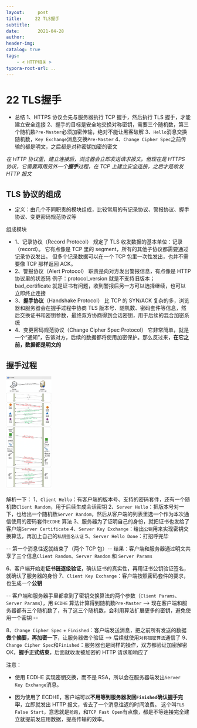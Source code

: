 ```yaml
---
layout:     post
title:     22 TLS握手
subtitle:  
date:       2021-04-28
author:     
header-img: 
catalog: true
tags:
    - < HTTP相关 >
typora-root-url: ..
---
```



# 22 TLS握手

-   总结
1、HTTPS 协议会先与服务器执行 TCP 握手，然后执行 TLS 握手，才能建立安全连接
2、握手的目标是安全地交换对称密钥，需要三个随机数，第三个随机数`Pre-Master`必须加密传输，绝对不能让黑客破解
3、`Hello`消息交换随机数，`Key Exchange`消息交换`Pre-Master`
4、`Change Cipher Spec`之前传输的都是明文，之后都是对称密钥加密的密文

*在 HTTP 协议里，建立连接后，浏览器会立即发送请求报文。但现在是 HTTPS 协议，它需要再用另外一个**握手**过程，在 TCP 上建立安全连接，之后才是收发 HTTP 报文*

## TLS 协议的组成
-   定义：由几个不同职责的模块组成，比较常用的有记录协议、警报协议、握手协议、变更密码规范协议等

组成模块
-   1、记录协议（Record Protocol）
规定了 TLS 收发数据的基本单位：记录（record）。
它有点像是 TCP 里的 segment，所有的其他子协议都需要通过记录协议发出。
但多个记录数据可以在一个 TCP 包里一次性发出，也并不需要像 TCP 那样返回 ACK。
-   2、警报协议（Alert Protocol）
职责是向对方发出警报信息，有点像是 HTTP 协议里的状态码
例子：protocol_version 就是不支持旧版本；
bad_certificate 就是证书有问题，收到警报后另一方可以选择继续，也可以立即终止连接
-   3、**握手协议**（Handshake Protocol）
比 TCP 的 SYN/ACK 复杂的多，浏览器和服务器会在握手过程中协商 TLS 版本号、随机数、密码套件等信息，然后交换证书和密钥参数，最终双方协商得到会话密钥，用于后续的混合加密系统
-   4、变更密码规范协议（Change Cipher Spec Protocol）
它非常简单，就是一个“通知”，告诉对方，后续的数据都将使用加密保护。那么反过来，**在它之前，数据都是明文的**

## 握手过程

<img src="/../img/assets_2019/image-20210428101402152.png" alt="image-20210428101402152" style="zoom:30%;" />

解析一下：
1、`Client Hello`：有客户端的版本号、支持的密码套件，还有一个随机数`Client Random`，用于后续生成会话密钥
2、`Server Hello`：把版本号对一下，也给出一个随机数`Server Random`，然后从客户端的列表里选一个作为本次通信使用的密码套件`ECDHE` 算法
3、服务器为了证明自己的身份，就把证书也发给了客户端`Server Certificate`
4、`Server Key Exchange`：给出`公钥`用来实现密钥交换算法，再加上自己的`私钥签名认证`
5、`Server Hello Done`：打招呼完毕

-- 第一个消息往返就结束了（两个 TCP 包）--
结果：客户端和服务器通过明文共享了三个信息`Client Random`、`Server Random` 和 `Server Params`

6、客户端开始走**证书链逐级验证**，确认证书的真实性，再用证书公钥验证签名，就确认了服务器的身份
7、`Client Key Exchange`：客户端按照密码套件的要求，也生成一个**公钥**

-- 客户端和服务器手里都拿到了密钥交换算法的两个参数（`Client Params`、`Server Params`），用 `ECDHE` 算法计算得到随机数`Pre-Master` --> 现在客户端和服务器都有三个随机数了，有了这三个随机数，会利用算法扩展更多的密钥，避免使用一个密钥 -- 

8、`Change Cipher Spec` + `Finished`：客户端发送消息，把之前所有发送的数据**做个摘要，再加密一下**，让服务器做个验证 --> 后续就使用`对称加密算法`通信了
9、`Change Cipher Spec`和`Finished`：服务器也是同样的操作，双方都验证加密解密 OK，**握手正式结束**，后面就收发被加密的 HTTP 请求和响应了

注意：
-   使用 ECDHE 实现密钥交换，而不是 RSA，所以会在服务器端发出`Server Key Exchange`消息。

-   因为使用了 ECDHE，客户端可以**不用等到服务器发回`Finished`确认握手完毕**，立即就发出 HTTP 报文，省去了一个消息往返的时间浪费。
这个叫`TLS False Start`，意思就是`抢跑`，和`TCP Fast Open`有点像，都是不等连接完全建立就提前发应用数据，提高传输的效率。

